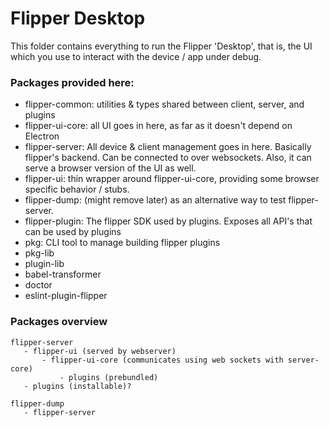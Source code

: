 # Flipper Desktop

This folder contains everything to run the Flipper 'Desktop', that is, the UI which you use to interact with the device / app under debug.

### Packages provided here:

* flipper-common: utilities & types shared between client, server, and plugins
* flipper-ui-core: all UI goes in here, as far as it doesn't depend on Electron
* flipper-server: All device & client management goes in here. Basically flipper's backend. Can be connected to over websockets. Also, it can serve a browser version of the UI as well.
* flipper-ui: thin wrapper around flipper-ui-core, providing some browser specific behavior / stubs.
* flipper-dump: (might remove later) as an alternative way to test flipper-server.
* flipper-plugin: The flipper SDK used by plugins. Exposes all API's that can be used by plugins
* pkg: CLI tool to manage building flipper plugins
* pkg-lib
* plugin-lib
* babel-transformer
* doctor
* eslint-plugin-flipper

### Packages overview

```
flipper-server
   - flipper-ui (served by webserver)
       - flipper-ui-core (communicates using web sockets with server-core)
           - plugins (prebundled)
   - plugins (installable)?

flipper-dump
   - flipper-server
```
